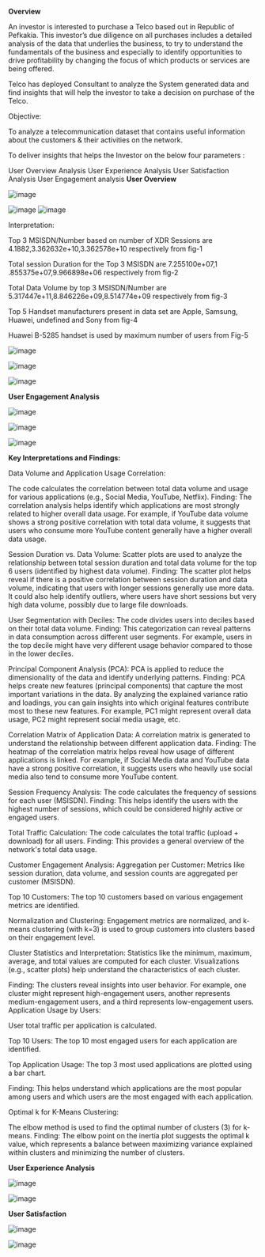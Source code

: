 **Overview**

 An investor is interested to purchase a Telco based out in Republic of Pefkakia. This investor’s due diligence on all purchases includes a detailed analysis of the data that underlies the business, to try to understand the fundamentals of the business and especially to identify opportunities to drive profitability by changing the focus of which products or services are being offered.

Telco has deployed Consultant to analyze the System generated data and find insights that will help the investor to take a decision on purchase of the Telco.

Objective:

 To analyze a telecommunication dataset that contains useful information about the customers & their activities on the network. 

To deliver insights that helps the Investor on the below four parameters :
							
 User Overview Analysis 
User Experience Analysis
User Satisfaction Analysis
 User Engagement analysis 
 **User Overview**

 ![image](https://github.com/user-attachments/assets/aa660c24-08be-45e9-87e4-34b42578a27c)

 ![image](https://github.com/user-attachments/assets/7a2cf8ab-b262-4017-8c3f-7e1e5a6c060d)
 ![image](https://github.com/user-attachments/assets/b2e4f465-6f11-48bd-bd0e-4404e5a2e108)

 Interpretation:

Top 3 MSISDN/Number based on number of XDR Sessions are 4.1882,3.362632e+10,3.362578e+10  respectively from fig-1

Total session Duration for the Top 3 MSISDN are 7.255100e+07,1 .855375e+07,9.966898e+06  respectively from fig-2

Total Data Volume by top 3 MSISDN/Number are  5.317447e+11,8.846226e+09,8.514774e+09 respectively from fig-3

Top 5 Handset manufacturers present in data set are Apple, Samsung, Huawei, undefined and  Sony from fig-4

Huawei B-5285 handset is used by maximum number of users from Fig-5

![image](https://github.com/user-attachments/assets/654d2d92-d783-4558-94b3-6b059c0d3722)


![image](https://github.com/user-attachments/assets/b37a4584-f5f3-4438-92fd-73bd90c69138)

![image](https://github.com/user-attachments/assets/df8e624f-7564-410d-a686-73d4347e1d53)


**User Engagement Analysis**

![image](https://github.com/user-attachments/assets/a6d53d64-7cb7-412f-a1fc-90ec9cfa7e8a)


![image](https://github.com/user-attachments/assets/7b4d83cb-94f3-46d1-93b1-35e6d5c7210f)




![image](https://github.com/user-attachments/assets/1692717e-9124-4997-83a9-efac08c635fc)


**Key Interpretations and Findings:**

Data Volume and Application Usage Correlation:

The code calculates the correlation between total data volume and usage for various applications (e.g., Social Media, YouTube, Netflix).
Finding: The correlation analysis helps identify which applications are most strongly related to higher overall data usage. For example, if YouTube data volume shows a strong positive correlation with total data volume, it suggests that users who consume more YouTube content generally have a higher overall data usage.

Session Duration vs. Data Volume:
Scatter plots are used to analyze the relationship between total session duration and total data volume for the top 6 users (identified by highest data volume).
Finding: The scatter plot helps reveal if there is a positive correlation between session duration and data volume, indicating that users with longer sessions generally use more data. It could also help identify outliers, where users have short sessions but very high data volume, possibly due to large file downloads.

User Segmentation with Deciles:
The code divides users into deciles based on their total data volume.
Finding: This categorization can reveal patterns in data consumption across different user segments. For example, users in the top decile might have very different usage behavior compared to those in the lower deciles.

Principal Component Analysis (PCA):
PCA is applied to reduce the dimensionality of the data and identify underlying patterns.
Finding: PCA helps create new features (principal components) that capture the most important variations in the data. By analyzing the explained variance ratio and loadings, you can gain insights into which original features contribute most to these new features. For example, PC1 might represent overall data usage, PC2 might represent social media usage, etc.

Correlation Matrix of Application Data:
A correlation matrix is generated to understand the relationship between different application data.
Finding: The heatmap of the correlation matrix helps reveal how usage of different applications is linked. For example, if Social Media data and YouTube data have a strong positive correlation, it suggests users who heavily use social media also tend to consume more YouTube content.

Session Frequency Analysis:
The code calculates the frequency of sessions for each user (MSISDN).
Finding: This helps identify the users with the highest number of sessions, which could be considered highly active or engaged users.

Total Traffic Calculation:
The code calculates the total traffic (upload + download) for all users.
Finding: This provides a general overview of the network's total data usage.

Customer Engagement Analysis:
Aggregation per Customer: Metrics like session duration, data volume, and session counts are aggregated per customer (MSISDN).

Top 10 Customers: The top 10 customers based on various engagement metrics are identified.

Normalization and Clustering: Engagement metrics are normalized, and k-means clustering (with k=3) is used to group customers into clusters based on their engagement level.

Cluster Statistics and Interpretation: Statistics like the minimum, maximum, average, and total values are computed for each cluster. Visualizations (e.g., scatter plots) help understand the characteristics of each cluster.

Finding: The clusters reveal insights into user behavior. For example, one cluster might represent high-engagement users, another represents medium-engagement users, and a third represents low-engagement users.
Application Usage by Users:

User total traffic per application is calculated.

Top 10 Users: The top 10 most engaged users for each application are identified.

Top Application Usage: The top 3 most used applications are plotted using a bar chart.

Finding: This helps understand which applications are the most popular among users and which users are the most engaged with each application.

Optimal k for K-Means Clustering:

The elbow method is used to find the optimal number of clusters (3) for k-means.
Finding: The elbow point on the inertia plot suggests the optimal k value, which represents a balance between maximizing variance explained within clusters and minimizing the number of clusters.

**User Experience Analysis**

![image](https://github.com/user-attachments/assets/2d85b1e2-83f1-4c90-a35d-a26de12883a1)




![image](https://github.com/user-attachments/assets/46ec5abb-865b-486e-a4c6-a566c59fc579)




**User Satisfaction**

![image](https://github.com/user-attachments/assets/a3fb4358-ba0f-4334-ba26-c3bf4eb2cae1)

![image](https://github.com/user-attachments/assets/d494813c-74fa-48fa-a7bf-72fbdfce0c81)












